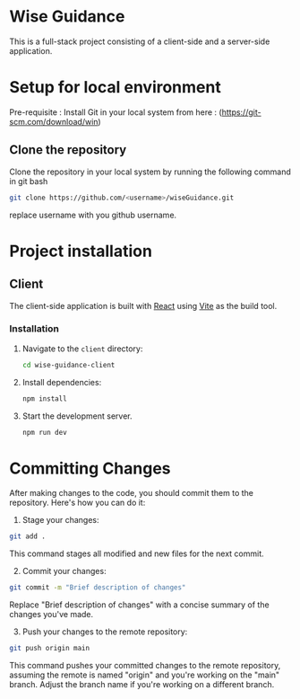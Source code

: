 # Wise Guidance

This is a full-stack project consisting of a client-side and a server-side application.

# Setup for local environment

Pre-requisite : Install Git in your local system from here :
(https://git-scm.com/download/win)

## Clone the repository

Clone the repository in your local system by running the following command in git bash

```bash
git clone https://github.com/<username>/wiseGuidance.git
```

replace username with you github username.

# Project installation

## Client

The client-side application is built with [React](https://reactjs.org/) using [Vite](https://vitejs.dev/) as the build tool.

### Installation

1. Navigate to the `client` directory:

   ```bash
   cd wise-guidance-client
   ```

2. Install dependencies:
   ```bash
   npm install
   ```
3. Start the development server.
   ```bash
   npm run dev
   ```

# Committing Changes

After making changes to the code, you should commit them to the repository. Here's how you can do it:

1. Stage your changes:

```bash
git add .
```

This command stages all modified and new files for the next commit.

2. Commit your changes:

```bash
git commit -m "Brief description of changes"
```

Replace "Brief description of changes" with a concise summary of the changes you've made.

3. Push your changes to the remote repository:

```bash
git push origin main
```

This command pushes your committed changes to the remote repository, assuming the remote is named "origin" and you're working on the "main" branch. Adjust the branch name if you're working on a different branch.
